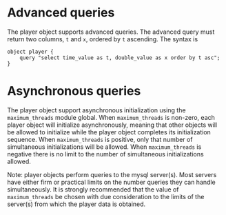 # Advanced queries

The player object supports advanced queries. The advanced query must return two columns, `t` and `x`, ordered by `t` ascending.  The syntax is
~~~~
object player {
    query "select time_value as t, double_value as x order by t asc";
}
~~~~

# Asynchronous queries

The player object support asynchronous initialization using the `maximum_threads` module global.  When `maximum_threads` is non-zero, each player object will initialize asynchronously, meaning that other objects will be allowed to initialize while the player object completes its initialization sequence.  When `maximum_threads` is positive, only that number of simultaneous initializations will be allowed.  When `maximum_threads` is negative there is no limit to the number of simultaneous initializations allowed.

Note: player objects perform queries to the mysql server(s). Most servers have either firm or practical limits on the number queries they can handle simultaneously.  It is strongly recommended that the value of `maximum_threads` be chosen with due consideration to the limits of the server(s) from which the player data is obtained.
